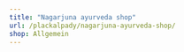 ```yaml
---
title: "Nagarjuna ayurveda shop"
url: /plackalpady/nagarjuna-ayurveda-shop/
shop: Allgemein
---
```

